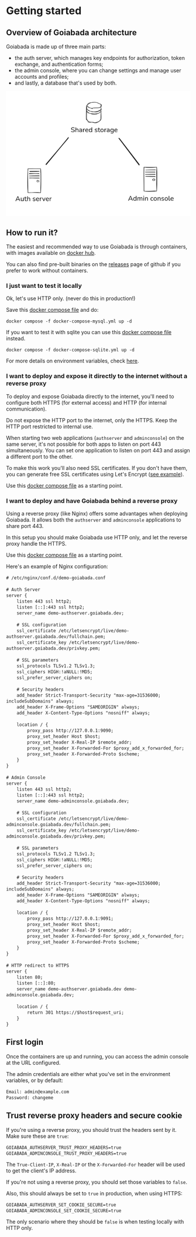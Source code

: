 # Getting started

## Overview of Goiabada architecture

Goiabada is made up of three main parts:

- the auth server, which manages key endpoints for authorization, token exchange, and authentication forms; 
- the admin console, where you can change settings and manage user accounts and profiles;
- and lastly, a database that's used by both.

![Screenshot](img/screenshot4.png)

## How to run it?

The easiest and recommended way to use Goiabada is through containers, with images available on [docker hub](https://hub.docker.com/repository/docker/leodip/goiabada).

You can also find pre-built binaries on the [releases](https://github.com/leodip/goiabada/releases) page of github if you prefer to work without containers.

### I just want to test it locally

Ok, let's use HTTP only. (never do this in production!)

Save this [docker compose file](https://github.com/leodip/goiabada/tree/main/src/build/docker-compose-mysql.yml) and do:

```
docker compose -f docker-compose-mysql.yml up -d
```

If you want to test it with sqlite you can use this [docker compose file](https://github.com/leodip/goiabada/tree/main/src/build/docker-compose-sqlite.yml) instead. 

```
docker compose -f docker-compose-sqlite.yml up -d
```

For more details on environment variables, check [here](config.md).

### I want to deploy and expose it directly to the internet without a reverse proxy

To deploy and expose Goiabada directly to the internet, you'll need to configure both HTTPS (for external access) and HTTP (for internal communication).

Do not expose the HTTP port to the internet, only the HTTPS. Keep the HTTP port restricted to internal use.

When starting two web applications (`authserver` and `adminconsole`) on the same server, it's not possible for both apps to listen on port 443 simultaneously. You can set one application to listen on port 443 and assign a different port to the other.

To make this work you'll also need SSL certificates. If you don't have them, you can generate free SSL certificates using Let's Encrypt ([see example](https://www.digitalocean.com/community/tutorials/how-to-secure-apache-with-let-s-encrypt-on-ubuntu)).

Use this [docker compose file](https://github.com/leodip/goiabada/tree/main/src/build/docker-compose-direct.yml) as a starting point.

### I want to deploy and have Goiabada behind a reverse proxy

Using a reverse proxy (like Nginx) offers some advantages when deploying Goiabada. It allows both the `authserver` and `adminconsole` applications to share port 443.

In this setup you should make Goiabada use HTTP only, and let the reverse proxy handle the HTTPS.

Use this [docker compose file](https://github.com/leodip/goiabada/tree/main/src/build/docker-compose-reverse-proxy.yml) as a starting point.

Here's an example of Nginx configuration:

```nginx
# /etc/nginx/conf.d/demo-goiabada.conf

# Auth Server
server {
    listen 443 ssl http2;
    listen [::]:443 ssl http2;
    server_name demo-authserver.goiabada.dev;

    # SSL configuration
    ssl_certificate /etc/letsencrypt/live/demo-authserver.goiabada.dev/fullchain.pem;
    ssl_certificate_key /etc/letsencrypt/live/demo-authserver.goiabada.dev/privkey.pem;
    
    # SSL parameters
    ssl_protocols TLSv1.2 TLSv1.3;
    ssl_ciphers HIGH:!aNULL:!MD5;
    ssl_prefer_server_ciphers on;
    
    # Security headers
    add_header Strict-Transport-Security "max-age=31536000; includeSubDomains" always;
    add_header X-Frame-Options "SAMEORIGIN" always;
    add_header X-Content-Type-Options "nosniff" always;

    location / {
        proxy_pass http://127.0.0.1:9090;
        proxy_set_header Host $host;
        proxy_set_header X-Real-IP $remote_addr;
        proxy_set_header X-Forwarded-For $proxy_add_x_forwarded_for;
        proxy_set_header X-Forwarded-Proto $scheme;
    }
}

# Admin Console
server {
    listen 443 ssl http2;
    listen [::]:443 ssl http2;
    server_name demo-adminconsole.goiabada.dev;

    # SSL configuration
    ssl_certificate /etc/letsencrypt/live/demo-adminconsole.goiabada.dev/fullchain.pem;
    ssl_certificate_key /etc/letsencrypt/live/demo-adminconsole.goiabada.dev/privkey.pem;
    
    # SSL parameters
    ssl_protocols TLSv1.2 TLSv1.3;
    ssl_ciphers HIGH:!aNULL:!MD5;
    ssl_prefer_server_ciphers on;
    
    # Security headers
    add_header Strict-Transport-Security "max-age=31536000; includeSubDomains" always;
    add_header X-Frame-Options "SAMEORIGIN" always;
    add_header X-Content-Type-Options "nosniff" always;

    location / {
        proxy_pass http://127.0.0.1:9091;
        proxy_set_header Host $host;
        proxy_set_header X-Real-IP $remote_addr;
        proxy_set_header X-Forwarded-For $proxy_add_x_forwarded_for;
        proxy_set_header X-Forwarded-Proto $scheme;
    }
}

# HTTP redirect to HTTPS
server {
    listen 80;
    listen [::]:80;
    server_name demo-authserver.goiabada.dev demo-adminconsole.goiabada.dev;
    
    location / {
        return 301 https://$host$request_uri;
    }
}
```

## First login

Once the containers are up and running, you can access the admin console at the URL configured. 

The admin credentials are either what you've set in the environment variables, or by default:

```text
Email: admin@example.com
Password: changeme
```

## Trust reverse proxy headers and secure cookie

If you're using a reverse proxy, you should trust the headers sent by it. Make sure these are `true`:

```
GOIABADA_AUTHSERVER_TRUST_PROXY_HEADERS=true
GOIABADA_ADMINCONSOLE_TRUST_PROXY_HEADERS=true
```

The `True-Client-IP`, `X-Real-IP` or the `X-Forwarded-For` header will be used to get the client's IP address.

If you're not using a reverse proxy, you should set those variables to `false`.

Also, this should always be set to `true` in production, when using HTTPS:

```
GOIABADA_AUTHSERVER_SET_COOKIE_SECURE=true
GOIABADA_ADMINCONSOLE_SET_COOKIE_SECURE=true
```

The only scenario where they should be `false` is when testing locally with HTTP only.
